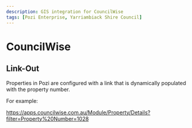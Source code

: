 ```yaml
---
description: GIS integration for CouncilWise
tags: [Pozi Enterprise, Yarriambiack Shire Council]
---
```


# CouncilWise

## Link-Out

Properties in Pozi are configured with a link that is dynamically populated with the property number.

For example:

https://apps.councilwise.com.au/Module/Property/Details?filter=Property%20Number=1028
